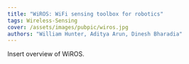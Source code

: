 ```yaml
---
title: "WiROS: WiFi sensing toolbox for robotics"
tags: Wireless-Sensing
cover: /assets/images/pubpic/wiros.jpg
authors: "William Hunter, Aditya Arun, Dinesh Bharadia"
---
```


Insert overview of WiROS.